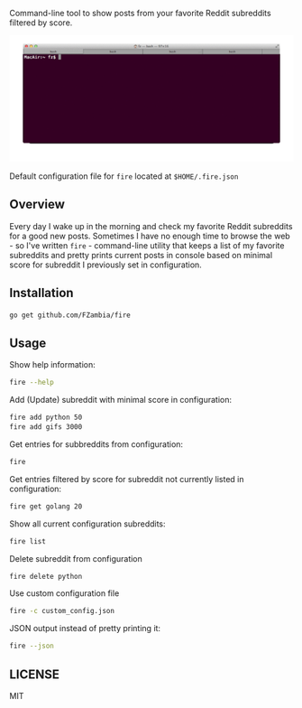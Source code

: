 Command-line tool to show posts from your favorite Reddit subreddits filtered by score.

![console gif](https://raw.githubusercontent.com/FZambia/fire/master/console.gif)

Default configuration file for `fire` located at `$HOME/.fire.json`

Overview
--------

Every day I wake up in the morning and check my favorite Reddit subreddits for a good new posts.
Sometimes I have no enough time to browse the web - so I've written `fire` - command-line
utility that keeps a list of my favorite subreddits and pretty prints current posts in console 
based on minimal score for subreddit I previously set in configuration.

Installation
------------

```bash
go get github.com/FZambia/fire
```

Usage
-----

Show help information:

```bash
fire --help
```

Add (Update) subreddit with minimal score in configuration:

```bash
fire add python 50
fire add gifs 3000
```

Get entries for subbreddits from configuration:

```bash
fire
```

Get entries filtered by score for subreddit not currently listed in configuration:

```bash
fire get golang 20
```

Show all current configuration subreddits:

```bash
fire list
```

Delete subreddit from configuration

```bash
fire delete python
```

Use custom configuration file

```bash
fire -c custom_config.json
```

JSON output instead of pretty printing it:

```bash
fire --json
```


LICENSE
-------

MIT
